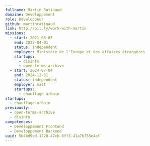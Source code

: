 ```yaml
---
fullname: Martin Ratinaud
domaine: Développement
role: Développeur
github: martinratinaud
link: http://bit.ly/work-with-martin
missions:
  - start: 2021-03-05
    end: 2023-04-01
    status: independent
    employer: Ministère de l'Europe et des affaires étrangères
    startups:
      - disinfo
      - open-terms-archive
  - start: 2024-07-04
    end: 2024-12-31
    status: independent
    employer: malt
    startups:
      - chauffage-urbain
startups:
  - chauffage-urbain
previously:
  - open-terms-archive
  - disinfo
competences:
  - Développement Frontend
  - Développement Backend
uuid: 5b4bd9ed-1728-47cb-8ff3-41a7b755e4af
---
```


